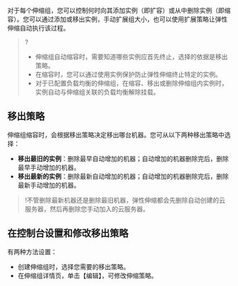 对于每个伸缩组，您可以控制何时向其添加实例（即扩容）或从中删除实例（即缩容）。您可以通过添加或移出实例，手动扩展组大小，也可以使用扩展策略让弹性伸缩自动执行该过程。
>?
>- 伸缩组自动缩容时，需要知道哪些实例应首先终止，选择的依据是移出策略。
>- 在缩容时，您可以通过使用实例保护防止弹性伸缩终止特定的实例。
>- 对于已配置负载均衡的伸缩组，在缩容、移出或删除伸缩组内实例时，实例自动与伸缩组关联的负载均衡解除挂载。

## 移出策略

伸缩组缩容时，会根据移出策略决定移出哪台机器。您可从以下两种移出策略中选择：

- **移出最旧的实例**：删除最早自动增加的机器；自动增加的机器删除完后，删除最早手动增加的机器。
- **移出最新的实例**：删除最新自动增加的机器；自动增加的机器删除完后，删除最新手动增加的机器。

>!不管删除最新机器还是删除最旧机器，弹性伸缩都会先删除自动创建的云服务器，然后再删除您手动加入的云服务器。

## 在控制台设置和修改移出策略
有两种方法设置：
- 创建伸缩组时，选择您需要的移出策略。
- 在伸缩组详情页，单击【编辑】，可修改伸缩策略。

